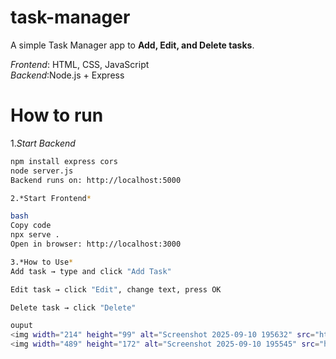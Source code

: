 # task-manager

A simple Task Manager app to **Add, Edit, and Delete tasks**.  

*Frontend*: HTML, CSS, JavaScript  
*Backend*:Node.js + Express  

# How to run

1.*Start Backend*   
```bash
npm install express cors
node server.js
Backend runs on: http://localhost:5000

2.*Start Frontend*

bash
Copy code
npx serve .
Open in browser: http://localhost:3000

3.*How to Use*
Add task → type and click "Add Task"

Edit task → click "Edit", change text, press OK

Delete task → click "Delete"

ouput
<img width="214" height="99" alt="Screenshot 2025-09-10 195632" src="https://github.com/user-attachments/assets/2e8a9932-c5b4-4718-a77a-b05a079663e1" />
<img width="489" height="172" alt="Screenshot 2025-09-10 195545" src="https://github.com/user-attachments/assets/79a24c85-d4f2-4351-8497-f51d1258408e" />


